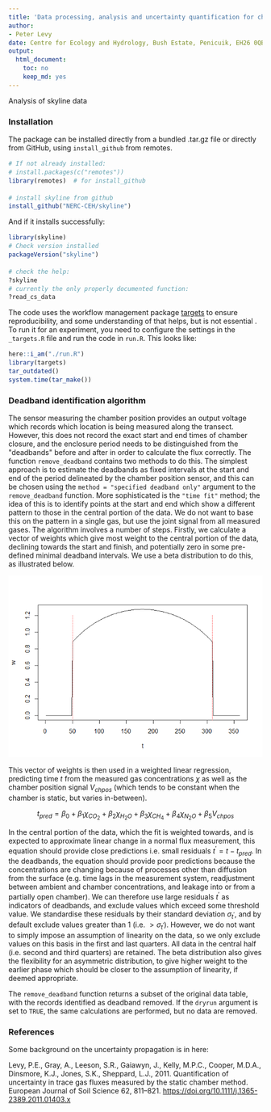 ```yaml
---
title: 'Data processing, analysis and uncertainty quantification for chamber measurements of CO$_2$, N$_2$O and CH$_4$ fluxes'
author: 
- Peter Levy
date: Centre for Ecology and Hydrology, Bush Estate, Penicuik, EH26 0QB, U.K.
output:
  html_document: 
    toc: no
    keep_md: yes
---
```





Analysis of skyline data

### Installation
The package can be installed directly from a bundled .tar.gz file or directly from GitHub, using `install_github` from remotes.


```r
# If not already installed:
# install.packages(c("remotes"))
library(remotes)  # for install_github

# install skyline from github
install_github("NERC-CEH/skyline")
```

And if it installs successfully:


```r
library(skyline)
# Check version installed
packageVersion("skyline")

# check the help:
?skyline
# currently the only properly documented function:
?read_cs_data
```

The code uses the workflow management package [targets](https://books.ropensci.org/targets/) 
to ensure reproducibility, and some understanding of that helps, but is not essential .
To run it for an experiment, you need to configure the settings in the 
`_targets.R` file and run the code in `run.R`.  This  looks like:


```r
here::i_am("./run.R")
library(targets)
tar_outdated()
system.time(tar_make())
```

### Deadband identification algorithm

The sensor measuring the chamber position provides an output voltage which records which location is being measured along the transect. However, this does not record the exact start and end times of chamber closure, and the enclosure period needs to be distinguished from the "deadbands" before and after in order to calculate the flux correctly.
The function `remove_deadband` contains two methods to do this.
 The simplest approach is to estimate the deadbands as fixed intervals at the start and end of the period delineated by the
chamber position sensor, and this can be chosen using the `method = "specified deadband only"` argument to the `remove_deadband` function.
More sophisticated is the `"time fit"` method; the idea of this is to identify points at the start and end which show a different pattern to those in the central portion of the data.
We do not want to base this on the pattern in a single gas, but use the joint signal from all measured gases.
The algorithm involves a number of steps.
Firstly, we calculate a vector of weights which give most weight to the central portion of the data, declining towards the start and finish, and potentially zero in some pre-defined minimal deadband intervals. We use a beta distribution to do this, as illustrated below.

![](README_files/figure-html/unnamed-chunk-5-1.png)<!-- -->

This vector of weights is then used in a weighted linear regression, predicting time $t$ from the measured gas concentrations $\chi$ as well as the chamber position signal $V_{chpos}$ (which tends to be constant when the chamber is static, but varies in-between).

$$t_{pred} = \beta_{0} + \beta_{1} \chi_{CO_2} 
                + \beta_{2} \chi_{H_2O}
                + \beta_{3} \chi_{CH_4}
                + \beta_{4} \chi_{N_2O}
                + \beta_{5} V_{chpos}$$

In the central portion of the data, which the fit is weighted towards, and is expected to approximate linear change in a normal flux measurement, this equation should provide close predictions i.e. small residuals $t^{\prime} = t - t_{pred}$. In the deadbands, the equation should provide poor predictions because the concentrations are changing because of processes other than diffusion from the surface (e.g. time lags in the measurement system, readjustment between ambient and chamber concentrations, and leakage into or from a partially open chamber).
We can therefore use large residuals $t^{\prime}$ as indicators of deadbands, and exclude values which exceed some threshold value.
We standardise these residuals by their standard deviation $\sigma_{t^{\prime}}$, and by default exclude values greater than 1 (i.e. $> \sigma_{t^{\prime}}$).
However, we do not want to simply impose an assumption of linearity on the data, so we only exclude values on this basis in the first and last quarters. All data in the central half (i.e. second and third quarters) are retained.
The beta distribution also gives the flexibility for an asymmetric distribution, to give higher weight to the earlier phase which should be closer to the assumption of linearity, if deemed appropriate.

The `remove_deadband` function returns a subset of the original data table, with the records identified as deadband removed. If the `dryrun` argument is set to `TRUE`, the same calculations are performed, but no data are removed.

### References
Some background on the uncertainty propagation is in here:

Levy, P.E., Gray, A., Leeson, S.R., Gaiawyn, J., Kelly, M.P.C., Cooper, M.D.A., Dinsmore, K.J., Jones, S.K., Sheppard, L.J., 2011. Quantification of uncertainty in trace gas fluxes measured by the static chamber method. European Journal of Soil Science 62, 811–821. https://doi.org/10.1111/j.1365-2389.2011.01403.x

